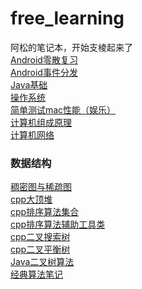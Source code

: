 # free_learning

阿松的笔记本，开始支棱起来了<br>
[Android零散复习](Android面试笔记.md)<br>
[Android事件分发](事件分发.md)<br>
[Java基础](Java基础知识.md)<br>
[操作系统](操作系统.md)<br>
[简单测试mac性能（娱乐）](cLearning/cal.sh)<br>
[计算机组成原理](计算机组成原理.md)<br>
[计算机网络](计算机网络.md)<br>

### 数据结构

[稠密图与稀疏图](algorithm/Graph.cpp)<br>
[cpp大顶堆](algorithm/Heap.cpp)<br>
[cpp排序算法集合](algorithm/Sort.cpp)<br>
[cpp排序算法辅助工具类](algorithm/SortTestHelper.h)<br>
[cpp二叉搜索树](algorithm/TreeAlgorithm.cpp)<br>
[cpp二叉平衡树](algorithm/AVLTree.cpp)<br>
[Java二叉树算法](src/AVL.java)<br>
[经典算法笔记](经典算法笔记.md)
